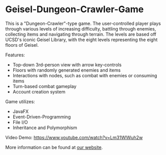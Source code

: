 # Geisel-Dungeon-Crawler-Game

This is a "Dungeon-Crawler"-type game. 
The user-controlled player plays through various levels of increasing difficulty, battling through enemies, collecting items and navigating through terrain. The levels are based off UCSD's iconic Geisel Library, with the eight levels representing the eight floors of Geisel. <br />

Features: 
* Top-down 3rd-person view with arrow key-controls
* Floors with randomly generated enemies and items
* Interactions with nodes, such as combat with enemies or consuming items
* Turn-based combat gameplay
* Account creation system

Game utilizes: 
* JavaFX
* Event-Driven-Programming
* File I/O
* Inheritance and Polymorphism

Video Demo:
https://www.youtube.com/watch?v=Lm31WlWuh2w

More information can be found at [our website](https://60alex60.wixsite.com/geiseldungeon). 
